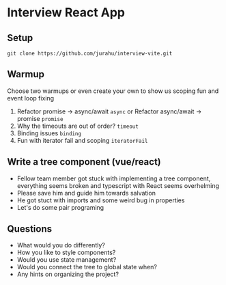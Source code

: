 # Interview React App

## Setup

`git clone https://github.com/jurahu/interview-vite.git`

## Warmup

Choose two warmups or even create your own to show us scoping fun and event loop fixing

1.  Refactor promise -> async/await `async` or Refactor async/await -> promise `promise`
2.  Why the timeouts are out of order? `timeout`
3.  Binding issues `binding`
4.  Fun with iterator fail and scoping `iteratorFail`

## Write a tree component (vue/react)

- Fellow team member got stuck with implementing a tree component,
  everything seems broken and typescript with React seems overhelming
- Please save him and guide him towards salvation
- He got stuct with imports and some weird bug in properties
- Let's do some pair programing

## Questions

- What would you do differently?
- How you like to style components?
- Would you use state management?
- Would you connect the tree to global state when?
- Any hints on organizing the project?

